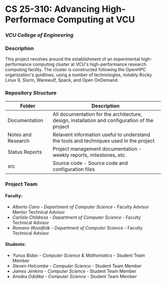 # CS 25-310: Advancing High-Performace Computing at VCU

### *VCU College of Engineering*

### Description

This project revolves around the establishment of an experimental high-performance computing cluster at VCU's high-performance research computing facility. The cluster is constructed following the OpenHPC organization's guidlines, using a number of technologies, notably Rocky Linux 9, Slurm, Warewulf, Spack, and Open OnDemand.

### Repository Structure

| Folder | Description |
|---|---|
| Documentation |  All documentation for the architecture, design, installation and configuration of the project |
| Notes and Research | Relavent information useful to understand the tools and techniques used in the project |
| Status Reports | Project management documentation - weekly reports, milestones, etc. |
| src | Source code - Source code and configuration files |

### Project Team

#### Faculty:

- *Alberto Cano* - *Department of Computer Science* - Faculty Advisor Mentor Technical Advisor
- *Carlisle Childress* - *Department of Computer Science* - Faculty Technical Advisor
- *Romano Woodfolk* - *Department of Computer Science* - Faculty Technical Advisor

#### Students:

- *Yunus Bidav* - *Computer Science & Mathematics* - Student Team Member
- *Steven Holcombe* - *Computer Science* - Student Team Member
- *James Jenkins* - *Computer Science* - Student Team Member
- *Amaka Odidika* - *Computer Science* - Student Team Member

